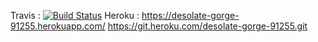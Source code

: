 Travis : [![Build Status](https://travis-ci.com/yasemindmrts/myDemoApp.svg?branch=main)](https://travis-ci.com/yasemindmrts/myDemoApp)
Heroku : https://desolate-gorge-91255.herokuapp.com/
https://git.heroku.com/desolate-gorge-91255.git